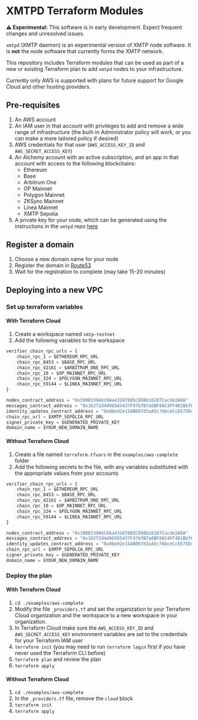 # XMTPD Terraform Modules

**⚠️ Experimental:** This software is in early development. Expect frequent changes and unresolved issues.

`xmtpd` (XMTP daemon) is an experimental version of XMTP node software. It is **not** the node software that currently forms the XMTP network.

This repository includes Terraform modules that can be used as part of a new or existing Terraform plan to add `xmtpd` nodes to your infrastructure.

Currently only AWS is supported with plans for future support for Google Cloud and other hosting providers.

## Pre-requisites

1. An AWS account
2. An IAM user in that account with privileges to add and remove a wide range of infrastructure (the built-in Administrator policy will work, or you can make a more tailored policy if desired)
3. AWS credentials for that user (`AWS_ACCESS_KEY_ID` and `AWS_SECRET_ACCESS_KEY`)
4. An Alchemy account with an active subscription, and an app in that account with access to the following blockchains:
   - Ethereum
   - Base
   - Arbitrum One
   - OP Mainnet
   - Polygon Mainnet
   - ZKSync Mainnet
   - Linea Mainnet
   - XMTP Sepolia
5. A private key for your node, which can be generated using the instructions in the `xmtpd` repo [here](https://github.com/xmtp/xmtpd/blob/main/doc/onboarding.md)

## Register a domain

1. Choose a new domain name for your node
2. Register the domain in [Route53](https://us-east-1.console.aws.amazon.com/route53/v2/home?region=us-east-2#Dashboard)
3. Wait for the registration to complete (may take 15-20 minutes)

## Deploying into a new VPC

### Set up terraform variables

#### With Terraform Cloud

1. Create a workspace named `xmtp-testnet`
2. Add the following variables to the workspace

```terraform
verifier_chain_rpc_urls = {
    chain_rpc_1 = $ETHEREUM_RPC_URL
    chain_rpc_8453 = $BASE_RPC_URL
    chain_rpc_42161 = $ARBITRUM_ONE_RPC_URL
    chain_rpc_10 = $OP_MAINNET_RPC_URL
    chain_rpc_324 = $POLYGON_MAINNET_RPC_URL
    chain_rpc_59144 = $LINEA_MAINNET_RPC_URL
}

nodes_contract_address = "0x390D339A6C0Aa432876B5C898b16287Cacde2A0A"
messages_contract_address = "0x162f2d4d96565437F47bfB7a0BF8AC4FF481Bbf6"
identity_updates_contract_address = "0x00e92e15AB0D7d3aA5c76bceCcE675DcAf311189"
chain_rpc_url = $XMTP_SEPOLIA_RPC_URL
signer_private_key = $GENERATED_PRIVATE_KEY
domain_name = $YOUR_NEW_DOMAIN_NAME
```

#### Without Terraform Cloud

1. Create a file named `terraform.tfvars` in the `examples/aws-complete` folder
2. Add the following secrets to the file, with any variables substituted with the appropriate values from your accounts

```terraform
verifier_chain_rpc_urls = {
    chain_rpc_1 = $ETHEREUM_RPC_URL
    chain_rpc_8453 = $BASE_RPC_URL
    chain_rpc_42161 = $ARBITRUM_ONE_RPC_URL
    chain_rpc_10 = $OP_MAINNET_RPC_URL
    chain_rpc_324 = $POLYGON_MAINNET_RPC_URL
    chain_rpc_59144 = $LINEA_MAINNET_RPC_URL
}

nodes_contract_address = "0x390D339A6C0Aa432876B5C898b16287Cacde2A0A"
messages_contract_address = "0x162f2d4d96565437F47bfB7a0BF8AC4FF481Bbf6"
identity_updates_contract_address = "0x00e92e15AB0D7d3aA5c76bceCcE675DcAf311189"
chain_rpc_url = $XMTP_SEPOLIA_RPC_URL
signer_private_key = $GENERATED_PRIVATE_KEY
domain_name = $YOUR_NEW_DOMAIN_NAME
```

### Deploy the plan

#### With Terraform Cloud

1. `cd ./examples/aws-complete`
2. Modify the file `_providers.tf` and set the organization to your Terraform Cloud organization and the workspace to a new workspace in your organization.
3. In Terraform Cloud make sure the `AWS_ACCESS_KEY_ID` and `AWS_SECRET_ACCESS_KEY` environment variables are set to the credentials for your Terraform IAM user
4. `terraform init` (you may need to run `terraform login` first if you have never used the Terraform CLI before)
5. `terraform plan` and review the plan
6. `terraform apply`

#### Without Terraform Cloud

1. `cd ./examples/aws-complete`
2. In the `_providers.tf` file, remove the `cloud` block
3. `terraform init`
4. `terraform apply`
